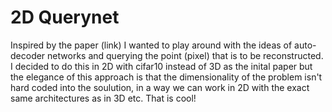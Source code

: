 # 2D Querynet
Inspired by the paper (link) I wanted to play around with the ideas of auto-decoder networks and querying the point (pixel) that is to be reconstructed. I decided to do this in 2D with cifar10 instead of 3D as the inital paper but the elegance of this approach is that the dimensionality of the problem isn't hard coded into the soulution, in a way we can work in 2D with the exact same architectures as in 3D etc. That is cool!
